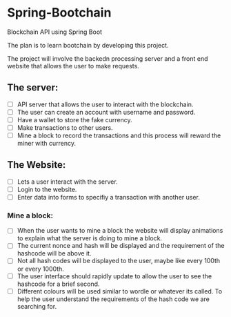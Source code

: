# Spring-Bootchain
Blockchain API using Spring Boot

The plan is to learn bootchain by developing this project.

The project will involve the backedn processing server and a front end website that allows the user to make requests.

## The server:
- [ ] API server that allows the user to interact with the blockchain.
- [ ] The user can create an account with username and password.
- [ ] Have a wallet to store the fake currency.
- [ ] Make transactions to other users.
- [ ] Mine a block to record the transactions and this process will reward the miner with currency.

## The Website:
- [ ] Lets a user interact with the server.
- [ ] Login to the website.
- [ ] Enter data into forms to specifiy a transaction with another user.
### Mine a block:
- [ ] When the user wants to mine a block the website will display animations to explain what the server is doing to mine a block.
- [ ] The current nonce and hash will be displayed and the requirement of the hashcode will be above it.
- [ ] Not all hash codes will be displayed to the user, maybe like every 100th or every 1000th.
- [ ] The user interface should rapidly update to allow the user to see the hashcode for a brief second.
- [ ] Different colours will be used similar to wordle or whatever its called. To help the user understand the requirements of the hash code we are searching for.
